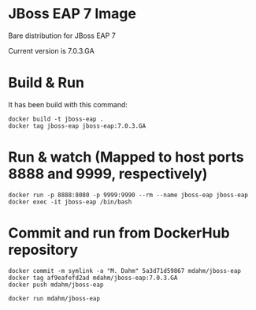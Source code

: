 # JBoss EAP 7 Image
Bare distribution for JBoss EAP 7

Current version is 7.0.3.GA

# Build & Run
It has been build with this command:

	docker build -t jboss-eap .
	docker tag jboss-eap jboss-eap:7.0.3.GA

# Run & watch (Mapped to host ports 8888 and 9999, respectively)
	docker run -p 8888:8080 -p 9999:9990 --rm --name jboss-eap jboss-eap
	docker exec -it jboss-eap /bin/bash
	
# Commit and run from DockerHub repository
	docker commit -m symlink -a "M. Dahm" 5a3d71d59867 mdahm/jboss-eap
	docker tag af9eafefd2ad mdahm/jboss-eap:7.0.3.GA
	docker push mdahm/jboss-eap
	
	docker run mdahm/jboss-eap